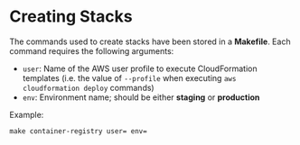 # Creating Stacks

The commands used to create stacks have been stored in a **Makefile**. Each command requires the following arguments:

- `user`: Name of the AWS user profile to execute CloudFormation templates (i.e. the value of `--profile` when executing `aws cloudformation deploy` commands)
- `env`: Environment name; should be either **staging** or **production**

Example:

```
make container-registry user= env=
```
